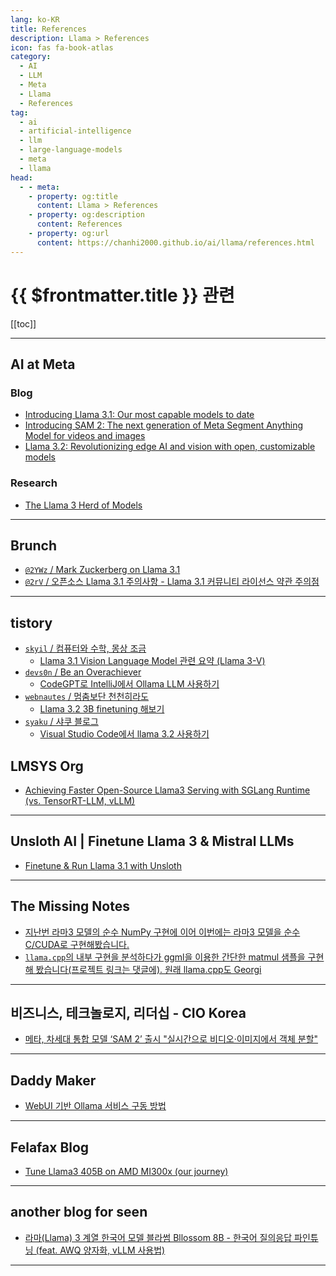 ```yaml
---
lang: ko-KR
title: References
description: Llama > References
icon: fas fa-book-atlas
category: 
  - AI
  - LLM
  - Meta
  - Llama
  - References
tag: 
  - ai
  - artificial-intelligence
  - llm
  - large-language-models
  - meta
  - llama
head:
  - - meta:
    - property: og:title
      content: Llama > References
    - property: og:description
      content: References
    - property: og:url
      content: https://chanhi2000.github.io/ai/llama/references.html
---
```


# {{ $frontmatter.title }} 관련

[[toc]]

---

## <VPIcon icon="fa-brands fa-meta"/>AI at Meta

### Blog

- [Introducing Llama 3.1: Our most capable models to date](https://ai.meta.com/blog/meta-llama-3-1/)
- [Introducing SAM 2: The next generation of Meta Segment Anything Model for videos and images](https://ai.meta.com/blog/segment-anything-2/)
- [Llama 3.2: Revolutionizing edge AI and vision with open, customizable models](https://ai.meta.com/blog/llama-3-2-connect-2024-vision-edge-mobile-devices/)

<!-- END: ai.meta.com -->

### Research

- [The Llama 3 Herd of Models](https://ai.meta.com/research/publications/the-llama-3-herd-of-models/)

---

## Brunch

- [`@2YWz` / Mark Zuckerberg on Llama 3.1](https://brunch.co.kr/@@2YWz/111)
- [`@2rV` / 오픈소스 Llama 3.1 주의사항 - Llama 3.1 커뮤니티 라이선스 약관 주의점](https://brunch.co.kr/@@2rV/153)

<!-- END: brunch.co.kr -->

---

## tistory

- [`skyil` / 컴퓨터와 수학, 몽상 조금](https://skyil.tistory.com/m/)
  - [Llama 3.1 Vision Language Model 관련 요약 (Llama 3-V)](https://skyil.tistory.com/m/303)
  <!-- END: skyil -->
- [`devs0n` / Be an Overachiever](https://devs0n.tistory.com/m/)
  - [CodeGPT로 IntelliJ에서 Ollama LLM 사용하기](https://devs0n.tistory.com/m/196)
  <!-- END: devs0n -->
- [`webnautes` / 멈춤보단 천천히라도  ](https://webnautes.tistory.com/m/)
  - [Llama 3.2 3B finetuning 해보기](https://webnautes.tistory.com/m/2398)
  <!-- END: webnautes -->
- [`syaku` / 샤쿠 블로그](http://syaku.tistory.com/m/)
  - [Visual Studio Code에서 llama 3.2 사용하기](https://syaku.tistory.com/m/422)
  <!-- END: syaku -->
<!-- END: tistory.com -->

## LMSYS Org

- [Achieving Faster Open-Source Llama3 Serving with SGLang Runtime (vs. TensorRT-LLM, vLLM)](https://lmsys.org/blog/2024-07-25-sglang-llama3/)

---

## Unsloth AI | Finetune Llama 3 & Mistral LLMs

- [Finetune & Run Llama 3.1 with Unsloth](https://unsloth.ai/blog/llama3-1)

---

## The Missing Notes

- [지난번 라마3 모델의 순수 NumPy 구현에 이어 이번에는 라마3 모델을 순수 C/CUDA로 구현해봤습니다.](https://likejazz.com/post/757291470304755712)
- [`llama.cpp`의 내부 구현을 분석하다가 ggml을 이용한 간단한 matmul 샘플을 구현해 봤습니다(프로젝트 링크는 댓글에). 원래 llama.cpp도 Georgi](https://likejazz.com/post/757653866022141952)

---

## 비즈니스, 테크놀로지, 리더십 - CIO Korea

- [메타, 차세대 통합 모델 ‘SAM 2’ 출시 "실시간으로 비디오·이미지에서 객체 분할"](https://ciokorea.com/news/346581)

<!-- END: ciokorea.com -->

---

## Daddy Maker

- [WebUI 기반 Ollama 서비스 구동 방법](https://daddynkidsmakers.blogspot.com/2024/09/webui-ollama.html)

<!-- END: daddynkidsmakers.blogspot.com -->

---

## Felafax Blog

- [Tune Llama3 405B on AMD MI300x (our journey)](https://publish.obsidian.md/felafax/pages/Tune+Llama3+405B+on+AMD+MI300x+(our+journey))

<!-- END: publish.obsidian.md/felafax -->

---

## another blog for seen

- [라마(Llama) 3 계열 한국어 모델 블라썸 Bllossom 8B - 한국어 질의응답 파인튜닝 (feat. AWQ 양자화, vLLM 사용법)](https://m.blog.naver.com/se2n/223443729640)

<!-- END: se2n (blog.naver.com) -->

---

<TagLinks />
